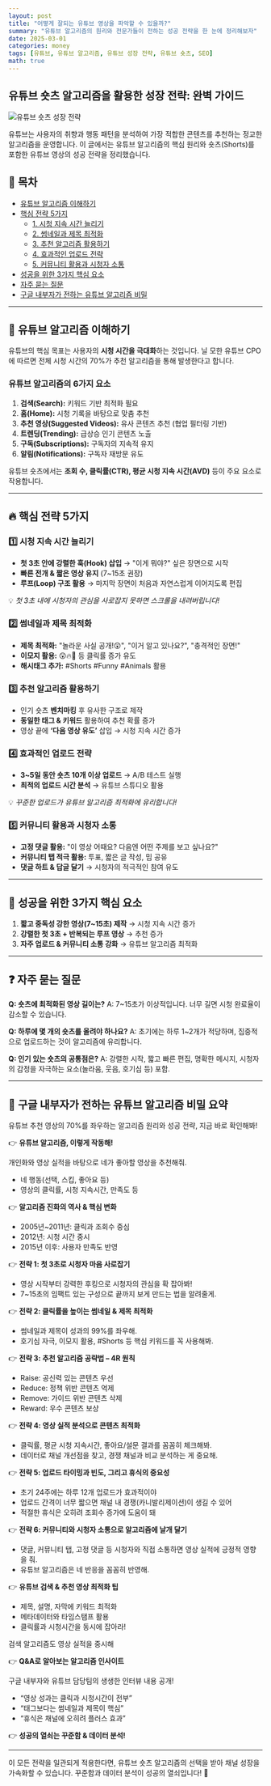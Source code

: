 ```yaml
---
layout: post
title: "어떻게 잘되는 유튜브 영상을 파악할 수 있을까?"
summary: "유튜브 알고리즘의 원리와 전문가들이 전하는 성공 전략을 한 눈에 정리해보자"
date: 2025-03-01
categories: money
tags: [유튜브, 유튜브 알고리즘, 유튜브 성장 전략, 유튜브 숏츠, SEO]
math: true
---
```


## 유튜브 숏츠 알고리즘을 활용한 성장 전략: 완벽 가이드

![유튜브 숏츠 성장 전략](https://upload.wikimedia.org/wikipedia/commons/thumb/7/72/YouTube_social_white_square_%282017%29.svg/220px-YouTube_social_white_square_%282017%29.svg.png)

유튜브는 사용자의 취향과 행동 패턴을 분석하여 가장 적합한 콘텐츠를 추천하는 정교한 알고리즘을 운영합니다. 이 글에서는 유튜브 알고리즘의 핵심 원리와 숏츠(Shorts)를 포함한 유튜브 영상의 성공 전략을 정리했습니다.

## 📌 목차
- [유튜브 알고리즘 이해하기](#🎯-유튜브-알고리즘-이해하기)
- [핵심 전략 5가지](#🔥-핵심-전략-5가지)
  - [1. 시청 지속 시간 늘리기](#1️⃣-시청-지속-시간-늘리기)
  - [2. 썸네일과 제목 최적화](#2️⃣-썸네일과-제목-최적화)
  - [3. 추천 알고리즘 활용하기](#3️⃣-추천-알고리즘-활용하기)
  - [4. 효과적인 업로드 전략](#4️⃣-효과적인-업로드-전략)
  - [5. 커뮤니티 활용과 시청자 소통](#5️⃣-커뮤니티-활용과-시청자-소통)
- [성공을 위한 3가지 핵심 요소](#🚀-성공을-위한-3가지-핵심-요소)
- [자주 묻는 질문](#❓-자주-묻는-질문)
- [구글 내부자가 전하는 유튜브 알고리즘 비밀](#🎯-구글-내부자가-전하는-유튜브-알고리즘-비밀)

---

## 🎯 유튜브 알고리즘 이해하기

유튜브의 핵심 목표는 사용자의 **시청 시간을 극대화**하는 것입니다. 닐 모한 유튜브 CPO에 따르면 전체 시청 시간의 70%가 추천 알고리즘을 통해 발생한다고 합니다.

### 유튜브 알고리즘의 6가지 요소

1. **검색(Search):** 키워드 기반 최적화 필요
2. **홈(Home):** 시청 기록을 바탕으로 맞춤 추천
3. **추천 영상(Suggested Videos):** 유사 콘텐츠 추천 (협업 필터링 기반)
4. **트렌딩(Trending):** 급상승 인기 콘텐츠 노출
5. **구독(Subscriptions):** 구독자의 지속적 유지
6. **알림(Notifications):** 구독자 재방문 유도

유튜브 숏츠에서는 **조회 수, 클릭률(CTR), 평균 시청 지속 시간(AVD)** 등이 주요 요소로 작용합니다.

---

## 🔥 핵심 전략 5가지

### 1️⃣ 시청 지속 시간 늘리기

- **첫 3초 안에 강렬한 훅(Hook) 삽입** → "이게 뭐야?" 싶은 장면으로 시작
- **빠른 전개 & 짧은 영상 유지** (7~15초 권장)
- **루프(Loop) 구조 활용** → 마지막 장면이 처음과 자연스럽게 이어지도록 편집

💡 *첫 3초 내에 시청자의 관심을 사로잡지 못하면 스크롤을 내려버립니다!*

### 2️⃣ 썸네일과 제목 최적화

- **제목 최적화:** "놀라운 사실 공개!😲", "이거 알고 있나요?", "충격적인 장면!"
- **이모지 활용:** 😲🔥🤯 등 클릭률 증가 유도
- **해시태그 추가:** #Shorts #Funny #Animals 활용

### 3️⃣ 추천 알고리즘 활용하기

- 인기 숏츠 **벤치마킹** 후 유사한 구조로 제작
- **동일한 태그 & 키워드** 활용하여 추천 확률 증가
- 영상 끝에 **‘다음 영상 유도’** 삽입 → 시청 지속 시간 증가

### 4️⃣ 효과적인 업로드 전략

- **3~5일 동안 숏츠 10개 이상 업로드** → A/B 테스트 실행
- **최적의 업로드 시간 분석** → 유튜브 스튜디오 활용

💡 *꾸준한 업로드가 유튜브 알고리즘 최적화에 유리합니다!*

### 5️⃣ 커뮤니티 활용과 시청자 소통

- **고정 댓글 활용:** "이 영상 어때요? 다음엔 어떤 주제를 보고 싶나요?"
- **커뮤니티 탭 적극 활용:** 투표, 짧은 글 작성, 밈 공유
- **댓글 하트 & 답글 달기** → 시청자의 적극적인 참여 유도

---

## 🚀 성공을 위한 3가지 핵심 요소

1. **짧고 중독성 강한 영상(7~15초) 제작** → 시청 지속 시간 증가
2. **강렬한 첫 3초 + 반복되는 루프 영상** → 추천 증가
3. **자주 업로드 & 커뮤니티 소통 강화** → 유튜브 알고리즘 최적화

---

## ❓ 자주 묻는 질문

**Q: 숏츠에 최적화된 영상 길이는?**
A: 7~15초가 이상적입니다. 너무 길면 시청 완료율이 감소할 수 있습니다.

**Q: 하루에 몇 개의 숏츠를 올려야 하나요?**
A: 초기에는 하루 1~2개가 적당하며, 집중적으로 업로드하는 것이 알고리즘에 유리합니다.

**Q: 인기 있는 숏츠의 공통점은?**
A: 강렬한 시작, 짧고 빠른 편집, 명확한 메시지, 시청자의 감정을 자극하는 요소(놀라움, 웃음, 호기심 등) 포함.

---

## 🎯 구글 내부자가 전하는 유튜브 알고리즘 비밀 요약

유튜브 추천 영상의 70%를 좌우하는 알고리즘 원리와 성공 전략, 지금 바로 확인해봐!

👉 **유튜브 알고리즘, 이렇게 작동해!**

개인화와 영상 실적을 바탕으로 네가 좋아할 영상을 추천해줘.
- 네 행동(선택, 스킵, 좋아요 등)
- 영상의 클릭률, 시청 지속시간, 만족도 등

👉 **알고리즘 진화의 역사 & 핵심 변화**

- 2005년~2011년: 클릭과 조회수 중심
- 2012년: 시청 시간 중시 
- 2015년 이후: 사용자 만족도 반영

👉 **전략 1: 첫 3초로 시청자 마음 사로잡기**

- 영상 시작부터 강력한 후킹으로 시청자의 관심을 확 잡아봐!
- 7~15초의 임팩트 있는 구성으로 끝까지 보게 만드는 법을 알려줄게.

👉 **전략 2: 클릭률을 높이는 썸네일 & 제목 최적화**

- 썸네일과 제목이 성과의 99%를 좌우해.
- 호기심 자극, 이모지 활용, #Shorts 등 핵심 키워드를 꼭 사용해봐.

👉 **전략 3: 추천 알고리즘 공략법 – 4R 원칙**

- Raise: 공신력 있는 콘텐츠 우선
- Reduce: 정책 위반 콘텐츠 억제
- Remove: 가이드 위반 콘텐츠 삭제
- Reward: 우수 콘텐츠 보상

👉 **전략 4: 영상 실적 분석으로 콘텐츠 최적화**

- 클릭률, 평균 시청 지속시간, 좋아요/설문 결과를 꼼꼼히 체크해봐.  
- 데이터로 채널 개선점을 찾고, 경쟁 채널과 비교 분석하는 게 중요해.

👉 **전략 5: 업로드 타이밍과 빈도, 그리고 휴식의 중요성**

- 초기 24주에는 하루 12개 업로드가 효과적이야  
- 업로드 간격이 너무 짧으면 채널 내 경쟁(카니발리제이션)이 생길 수 있어  
- 적절한 휴식은 오히려 조회수 증가에 도움이 돼  

👉 **전략 6: 커뮤니티와 시청자 소통으로 알고리즘에 날개 달기**

- 댓글, 커뮤니티 탭, 고정 댓글 등 시청자와 직접 소통하면 영상 실적에 긍정적 영향을 줘.  
- 유튜브 알고리즘은 네 반응을 꼼꼼히 반영해.

👉 **유튜브 검색 & 추천 영상 최적화 팁**

- 제목, 설명, 자막에 키워드 최적화  
- 메타데이터와 타임스탬프 활용  
- 클릭률과 시청시간을 동시에 잡아라!  

검색 알고리즘도 영상 실적을 중시해

👉 **Q&A로 알아보는 알고리즘 인사이트**

구글 내부자와 유튜브 담당팀의 생생한 인터뷰 내용 공개!  

- “영상 성과는 클릭과 시청시간이 전부”  
- “태그보다는 썸네일과 제목이 핵심”  
- “휴식은 채널에 오히려 플러스 효과”  

👉 **성공의 열쇠는 꾸준함 & 데이터 분석!**

---

이 모든 전략을 일관되게 적용한다면, 유튜브 숏츠 알고리즘의 선택을 받아 채널 성장을 가속화할 수 있습니다. 꾸준함과 데이터 분석이 성공의 열쇠입니다! 🚀